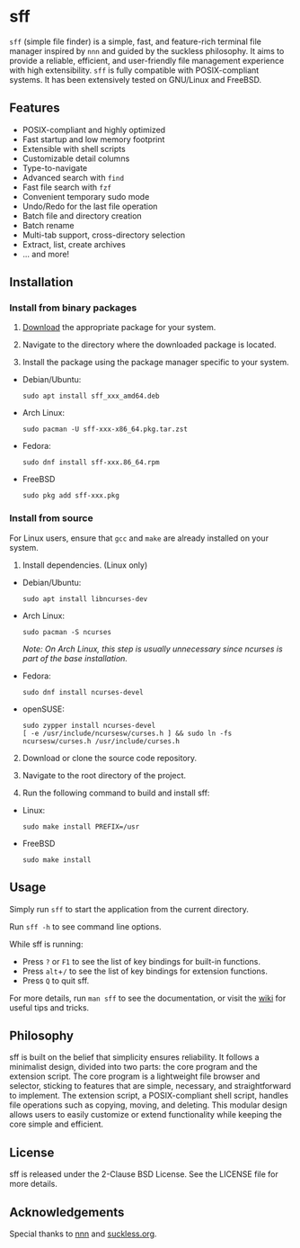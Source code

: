 # sff

`sff` (simple file finder) is a simple, fast, and feature-rich terminal file
manager inspired by `nnn` and guided by the suckless philosophy. It aims to 
provide a reliable, efficient, and user-friendly file management experience with 
high extensibility. `sff` is fully compatible with POSIX-compliant systems. It 
has been extensively tested on GNU/Linux and FreeBSD.


## Features

- POSIX-compliant and highly optimized
- Fast startup and low memory footprint
- Extensible with shell scripts
- Customizable detail columns
- Type-to-navigate
- Advanced search with `find`
- Fast file search with `fzf`
- Convenient temporary sudo mode
- Undo/Redo for the last file operation
- Batch file and directory creation
- Batch rename
- Multi-tab support, cross-directory selection
- Extract, list, create archives
- ... and more!


## Installation

### Install from binary packages
1. [Download](https://github.com/sylphenix/sff/releases) the appropriate package for your system.

2. Navigate to the directory where the downloaded package is located.

3. Install the package using the package manager specific to your system.
- Debian/Ubuntu:
   ```
   sudo apt install sff_xxx_amd64.deb
   ```
- Arch Linux:
   ```
   sudo pacman -U sff-xxx-x86_64.pkg.tar.zst
   ```
- Fedora:
   ```
   sudo dnf install sff-xxx.86_64.rpm
   ```
- FreeBSD
   ```
   sudo pkg add sff-xxx.pkg
   ```

### Install from source
For Linux users, ensure that `gcc` and `make` are already installed on your system.  

1. Install dependencies. (Linux only)
- Debian/Ubuntu:
   ```
   sudo apt install libncurses-dev
   ```
- Arch Linux:
   ```
   sudo pacman -S ncurses
   ```
   *Note: On Arch Linux, this step is usually unnecessary since ncurses is part of the base installation.*

- Fedora:
   ```
   sudo dnf install ncurses-devel
   ```
- openSUSE:
   ```
   sudo zypper install ncurses-devel
   [ -e /usr/include/ncursesw/curses.h ] && sudo ln -fs ncursesw/curses.h /usr/include/curses.h
   ```

2. Download or clone the source code repository.

3. Navigate to the root directory of the project.

4. Run the following command to build and install sff:
- Linux:
   ```
   sudo make install PREFIX=/usr
   ```
- FreeBSD
   ```
   sudo make install
   ```

## Usage

Simply run `sff` to start the application from the current directory.

Run `sff -h` to see command line options.

While sff is running:
- Press `?` or `F1` to see the list of key bindings for built-in functions.
- Press `alt`+`/` to see the list of key bindings for extension functions.
- Press `Q` to quit sff.

For more details, run `man sff` to see the documentation, or visit the [wiki](https://github.com/sylphenix/sff/wiki) for useful tips and tricks.


## Philosophy
sff is built on the belief that simplicity ensures reliability. It follows a minimalist design, divided into two parts: the core program and the extension script. The core program is a lightweight file browser and selector, sticking to features that are simple, necessary, and straightforward to implement. The extension script, a POSIX-compliant shell script, handles file operations such as copying, moving, and deleting. This modular design allows users to easily customize or extend functionality while keeping the core simple and efficient.

## License

sff is released under the 2-Clause BSD License. See the LICENSE file for more details.

## Acknowledgements

Special thanks to [nnn](https://github.com/jarun/nnn) and [suckless.org](https://suckless.org).
